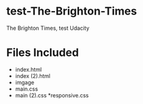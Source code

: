 # test-The-Brighton-Times
The Brighton Times, test Udacity

# Files Included

* index.html
* index (2).html
* imgage
* main.css
* main (2).css
*responsive.css
